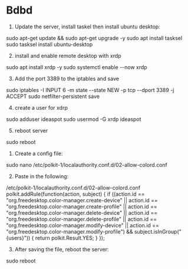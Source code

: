 # Bdbd

1) Update the server, install taskel then install ubuntu desktop:

sudo apt-get update && sudo apt-get upgrade -y
sudo apt install tasksel
sudo tasksel install ubuntu-desktop


2) install and enable remote desktop with xrdp

sudo apt install xrdp -y
sudo systemctl enable --now xrdp

3) Add the port 3389 to the iptables and save

sudo iptables -I INPUT 6 -m state --state NEW -p tcp --dport 3389 -j ACCEPT
sudo netfilter-persistent save

4) create a user for xdrp 

sudo adduser ideaspot
sudo usermod -G xrdp ideaspot

5) reboot server

sudo reboot









1) Create a config file:

sudo nano /etc/polkit-1/localauthority.conf.d/02-allow-colord.conf

2) Paste in the following:

/etc/polkit-1/localauthority.conf.d/02-allow-colord.conf
polkit.addRule(function(action, subject) {
 if ((action.id == "org.freedesktop.color-manager.create-device" ||
 action.id == "org.freedesktop.color-manager.create-profile" ||
 action.id == "org.freedesktop.color-manager.delete-device" ||
 action.id == "org.freedesktop.color-manager.delete-profile" ||
 action.id == "org.freedesktop.color-manager.modify-device" ||
 action.id == "org.freedesktop.color-manager.modify-profile") &&
 subject.isInGroup("{users}")) {
 return polkit.Result.YES;
 }
});

3) After saving the file, reboot the server:

sudo reboot
